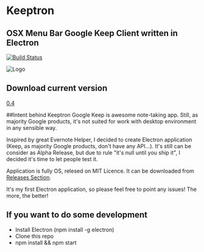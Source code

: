 # Keeptron
## OSX Menu Bar Google Keep Client written in Electron
[![Build Status](https://travis-ci.org/ArturSkowronski/keeptron.svg?branch=master)](https://travis-ci.org/ArturSkowronski/keeptron)

![Logo](http://i.imgur.com/NQrESNs.png)

## Download current version
[0.4](https://github.com/ArturSkowronski/keeptron/releases/tag/v0.4-alpha) 

##Intent behind Keeptron
Google Keep is awesome note-taking app. Still, as majority Google products, it's not suited for work with desktop environment in any sensible way. 

Inspired by great Evernote Helper, I decided to create Electron application (Keep, as majority Google products, don't have any API...). It's still can be consider as Alpha Release, but due to rule "it's null until you ship it", I decided it's time to let people test it. 

Application is fully OS, relesed on MIT Licence. It can be downloaded from [Releases Section](https://github.com/ArturSkowronski/keeptron/releases).  

It's my first Electron application, so please feel free to point any issues! The more, the better!

## If you want to do some development
* Install Electron (npm install -g electron)
* Clone this repo
* npm install && npm start
